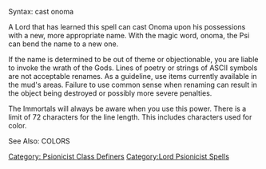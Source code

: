 Syntax: cast onoma <object> <rename>

A Lord that has learned this spell can cast Onoma upon his possessions
with a new, more appropriate name. With the magic word, onoma, the Psi
can bend the name to a new one.

If the name is determined to be out of theme or objectionable, you are
liable to invoke the wrath of the Gods. Lines of poetry or strings of
ASCII symbols are not acceptable renames. As a guideline, use items
currently available in the mud's areas. Failure to use common sense when
renaming can result in the object being destroyed or possibly more
severe penalties.

The Immortals will always be aware when you use this power. There is a
limit of 72 characters for the line length. This includes characters
used for color.

See Also: COLORS

[Category: Psionicist Class
Definers](Category:_Psionicist_Class_Definers "wikilink") [Category:Lord
Psionicist Spells](Category:Lord_Psionicist_Spells "wikilink")
